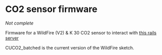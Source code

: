 CO2 sensor firmware
===================

*Not complete*

Firmware for a WildFire (V2) & K 30 CO2 sensor to interact with [this rails server](https://github.com/WickedDevice/CO2Monitor)

CUCO2_batched is the current version of the WildFire sketch.